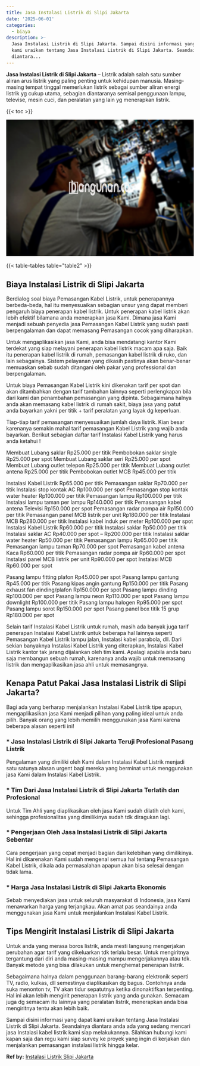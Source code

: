 ```yaml
---
title: Jasa Instalasi Listrik di Slipi Jakarta
date: '2025-06-01'
categories:
  - biaya
description: >-
  Jasa Instalasi Listrik di Slipi Jakarta. Sampai disini informasi yang dapat
  kami uraikan tentang Jasa Instalasi Listrik di Slipi Jakarta. Seandainya
  diantara...
---
```


**Jasa Instalasi Listrik di Slipi Jakarta** – Listrik adalah salah satu sumber aliran arus listrik yang paling penting untuk kehidupan manusia. Masing-masing tempat tinggal memerlukan listrik sebagai sumber aliran energi listrik yg cukup utama, sebagian diantaranya semisal penggunaan lampu, televise, mesin cuci, dan peralatan yang lain yg menerapkan listrik.

{{< toc >}}

![Jasa Instalasi Listrik di Slipi Jakarta](/images/instalasi-listrik-murah33.png)

{{< table-tables table="table2" >}}

## Biaya Instalasi Listrik di Slipi Jakarta

Berdialog soal biaya Pemasangan Kabel Listrik, untuk penerapannya berbeda-beda, hal itu menyesuaikan sebagian unsur yang dapat memberi pengaruh biaya penerapan kabel listrik. Untuk penerapan kabel listrik akan lebih efektif bilamana anda menerapkan jasa Kami. Dimana jasa Kami menjadi sebuah penyedia jasa Pemasangan Kabel Listrik yang sudah pasti berpengalaman dan dapat memasang Pemasangan cocok yang diharapkan.

Untuk mengaplikasikan jasa Kami, anda bisa mendatangi kantor Kami terdekat yang siap melayani penerapan kabel listrik macam apa saja. Baik itu penerapan kabel listrik di rumah, pemasangan kabel listrik di ruko, dan lain sebagainya. Sistem pelayanan yang dikasih pastinya akan benar-benar memuaskan sebab sudah ditangani oleh pakar yang professional dan berpengalaman.

Untuk biaya Pemasangan Kabel Listrik kini dikenakan tarif per spot dan akan ditambahkan dengan tarif tambahan lainnya seperti perlengkapan bila dari kami dan penambahan pemasangan yang dipinta. Sebagaimana halnya anda akan memasang kabel listrik di rumah sakit, biaya jasa yang patut anda bayarkan yakni per titik + tarif peralatan yang layak dg keperluan.

Tiap-tiap tarif pemasangan menyesuaikan jumlah daya listrik. Kian besar karenanya semakin mahal tarif pemasangan Kabel Listrik yang wajib anda bayarkan. Berikut sebagian daftar tarif Instalasi Kabel Listrik yang harus anda ketahui !

Membuat Lubang saklar Rp25.000 per titik Pembobokan saklar single Rp25.000 per spot Membuat Lubang saklar seri Rp25.000 per spot Membuat Lubang outlet telepon Rp25.000 per titik Membuat Lubang outlet antena Rp25.000 per titik Pembobokan outlet MCB Rp45.000 per titik

Instalasi Kabel Listrik Rp65.000 per titik Pemasangan saklar Rp70.000 per titik Instalasi stop kontak AC Rp100.000 per spot Pemasangan stop kontak water heater Rp100.000 per titik Pemasangan lampu Rp100.000 per titik Instalasi lampu taman per lampu Rp140.000 per titik Pemasangan kabel antena Televisi Rp150.000 per spot Pemasangan radar pompa air Rp150.000 per titik Pemasangan panel MCB listrik per unit Rp180.000 per titik Instalasi MCB Rp280.000 per titik Instalasi kabel induk per meter Rp100.000 per spot Instalasi Kabel Listrik Rp60.000 per titik Instalasi saklar Rp50.000 per titik Instalasi saklar AC Rp40.000 per spot – Rp200.000 per titik Instalasi saklar water heater Rp50.000 per titik Pemasangan lampu Rp65.000 per titik Pemasangan lampu taman Rp70.000 per spot Pemasangan kabel antena Kaca Rp60.000 per titik Pemasangan radar pompa air Rp60.000 per spot Instalasi panel MCB listrik per unit Rp90.000 per spot Instalasi MCB Rp60.000 per spot

Pasang lampu fitting plafon Rp45.000 per spot Pasang lampu gantung Rp45.000 per titik Pasang kipas angin gantung Rp150.000 per titik Pasang exhaust fan dinding/plafon Rp150.000 per spot Pasang lampu dinding Rp100.000 per spot Pasang lampu neon Rp110.000 per spot Pasang lampu downlight Rp100.000 per titik Pasang lampu halogen Rp95.000 per spot Pasang lampu sorot Rp150.000 per spot Pasang panel box titik 15 grup Rp180.000 per spot

Selain tarif Instalasi Kabel Listrik untuk rumah, masih ada banyak juga tarif penerapan Instalasi Kabel Listrik untuk beberapa hal lainnya seperti Pemasangan Kabel Listrik lampu jalan, Instalasi kabel parabola, dll. Dari sekian banyaknya Instalasi Kabel Listrik yang diterapkan, Instalasi Kabel Listrik kantor tak jarang dijalankan oleh tim kami. Apalagi apabila anda baru saja membangun sebuah rumah, karenanya anda wajib untuk memasang listrik dan mengaplikasikan jasa ahli untuk memasangnya.

## Kenapa Patut Pakai Jasa Instalasi Listrik di Slipi Jakarta?

Bagi ada yang berharap menjalankan Instalasi Kabel Listrik tipe apapun, mengaplikasikan jasa Kami menjadi pilihan yang paling ideal untuk anda pilih. Banyak orang yang lebih memilih menggunakan jasa Kami karena beberapa alasan seperti ini!

### \* Jasa Instalasi Listrik di Slipi Jakarta Teruji Profesional Pasang Listrik

Pengalaman yang dimiliki oleh Kami dalam Instalasi Kabel Listrik menjadi satu satunya alasan urgent bagi mereka yang berminat untuk menggunakan jasa Kami dalam Instalasi Kabel Listrik.

### \* Tim Dari Jasa Instalasi Listrik di Slipi Jakarta Terlatih dan Profesional

Untuk Tim Ahli yang diaplikasikan oleh jasa Kami sudah dilatih oleh kami, sehingga profesionalitas yang dimilikinya sudah tdk diragukan lagi.

### \* Pengerjaan Oleh Jasa Instalasi Listrik di Slipi Jakarta Sebentar

Cara pengerjaan yang cepat menjadi bagian dari kelebihan yang dimilikinya. Hal ini dikarenakan Kami sudah mengenal semua hal tentang Pemasangan Kabel Listrik, dikala ada permasalahan apapun akan bisa selesai dengan tidak lama.

### \* Harga Jasa Instalasi Listrik di Slipi Jakarta Ekonomis

Sebab menyediakan jasa untuk seluruh masyarakat di Indonesia, jasa Kami menawarkan harga yang terjangkau. Akan amat pas seandainya anda menggunakan jasa Kami untuk menjalankan Instalasi Kabel Listrik.

## Tips Mengirit Instalasi Listrik di Slipi Jakarta


Untuk anda yang merasa boros listrik, anda mesti langsung mengerjakan perubahan agar tarif yang dikeluarkan tdk terlalu besar. Untuk mengiritnya tergantung dari diri anda masing-masing mampu mengerjakannya atau tdk. Banyak metode yang bisa dilakukan untuk menghemat penerapan listrik.

Sebagaimana halnya dalam penggunaan barang-barang elektronik seperti TV, radio, kulkas, dll semestinya diaplikasikan dg bagus. Contohnya anda suka menonton tv, TV akan tidur sepatutnya ketika dinonaktifkan terpenting. Hal ini akan lebih mengirit penerapan listrik yang anda gunakan. Semacam juga dg semacam itu lainnya yang peralatan listrik, menerapkan anda bisa mengiritnya tentu akan lebih baik.

Sampai disini informasi yang dapat kami uraikan tentang Jasa Instalasi Listrik di Slipi Jakarta. Seandainya diantara anda ada yang sedang mencari jasa Instalasi kabel listrik kami siap melakukannya. Silahkan hubungi kami kapan saja dan regu kami siap survey ke proyek yang ingin di kerjakan dan menjalankan pemasangan instalasi listrik hingga kelar.

**Ref by:** [Instalasi Listrik Slipi Jakarta](https://id.wikipedia.org/wiki/Instalasi)
